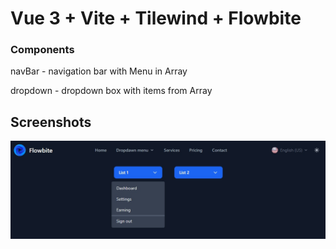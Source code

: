 # Vue 3 + Vite + Tilewind + Flowbite

### Components
navBar - navigation bar with Menu in Array

dropdown - dropdown box with items from Array

## Screenshots  
![App Screenshot](public/assets/images/demo_screen.jpg)  



